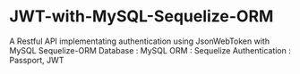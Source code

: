 # JWT-with-MySQL-Sequelize-ORM
A Restful API implementating authentication using JsonWebToken with MySQL Sequelize-ORM  Database : MySQL ORM : Sequelize Authentication : Passport, JWT
